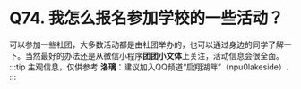 # Q74. 我怎么报名参加学校的一些活动？
可以参加一些社团，大多数活动都是由社团举办的，也可以通过身边的同学了解一下。当然最好的办法还是从微信小程序**团团小文体**上关注，活动信息会很全面。
:::tip 主观信息，仅供参考
**洛璃**：建议加入QQ频道“启翔湖畔”（npu0lakeside）.
:::